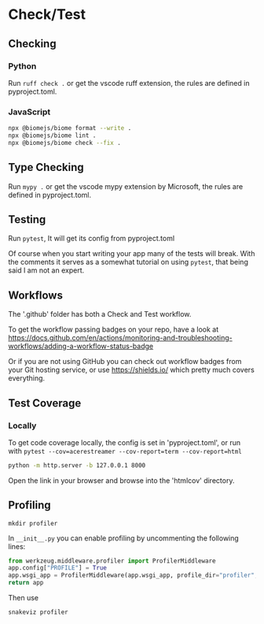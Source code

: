 # Check/Test

## Checking

### Python

Run `ruff check .` or get the vscode ruff extension, the rules are defined in pyproject.toml.

### JavaScript

```bash
npx @biomejs/biome format --write .
npx @biomejs/biome lint .
npx @biomejs/biome check --fix .
```

## Type Checking

Run `mypy .` or get the vscode mypy extension by Microsoft, the rules are defined in pyproject.toml.

## Testing

Run `pytest`, It will get its config from pyproject.toml

Of course when you start writing your app many of the tests will break. With the comments it serves as a somewhat tutorial on using `pytest`, that being said I am not an expert.

## Workflows

The '.github' folder has both a Check and Test workflow.

To get the workflow passing badges on your repo, have a look at <https://docs.github.com/en/actions/monitoring-and-troubleshooting-workflows/adding-a-workflow-status-badge>

Or if you are not using GitHub you can check out workflow badges from your Git hosting service, or use <https://shields.io/> which pretty much covers everything.

## Test Coverage

### Locally

To get code coverage locally, the config is set in 'pyproject.toml', or run with `pytest --cov=acerestreamer --cov-report=term --cov-report=html`

```bash
python -m http.server -b 127.0.0.1 8000
```

Open the link in your browser and browse into the 'htmlcov' directory.

## Profiling

`mkdir profiler`

In `__init__.py` you can enable profiling by uncommenting the following lines:

```python
from werkzeug.middleware.profiler import ProfilerMiddleware
app.config["PROFILE"] = True
app.wsgi_app = ProfilerMiddleware(app.wsgi_app, profile_dir="profiler", sort_by=("cumulative", "time"))
return app
```

Then use

`snakeviz profiler`
